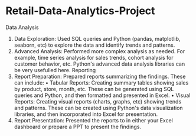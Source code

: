 # Retail-Data-Analytics-Project

Data Analysis
1. Data Exploration: Used SQL queries and Python (pandas, matplotlib,
seaborn, etc) to explore the data and identify trends and patterns.
2. Advanced Analysis: Performed more complex analysis as needed. For
example, time series analysis for sales trends, cohort analysis for
customer behavior, etc. Python's advanced data analysis libraries can
be very usefulled here.
Reporting
1. Report Preparation: Prepared reports summarizing the findings. These can include:
• Tabular Reports: Creating summary tables showing sales by product, store, month, etc. These
can be generated using SQL queries and Python, and then formatted and presented in Excel.
• Visual Reports: Creating visual reports (charts, graphs, etc) showing trends and patterns. These
can be created using Python's data visualization libraries, and then incorporated into Excel for
presentation.
2. Report Presentation: Presented the reports to in either your Excel dashboard or prepare a PPT
to present the findings.
